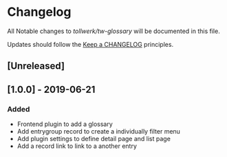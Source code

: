 # Changelog

All Notable changes to *tollwerk/tw-glossary* will be documented in this file.

Updates should follow the [Keep a CHANGELOG](http://keepachangelog.com/) principles.

## [Unreleased]

## [1.0.0] - 2019-06-21
### Added
- Frontend plugin to add a glossary
- Add entrygroup record to create a individually filter menu
- Add plugin settings to define detail page and list page
- Add a record link to link to a another entry 
